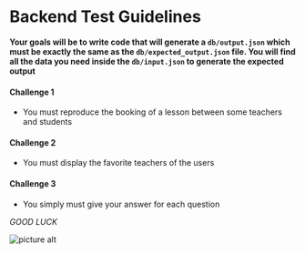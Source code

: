 # Backend Test Guidelines #

**Your goals will be to write code that will generate a `db/output.json` which must be exactly the same as the `db/expected_output.json` file. You will find all the data you need inside the `db/input.json` to generate the expected output**

#### Challenge 1 ####

- You must reproduce the booking of a lesson between some teachers and students

#### Challenge 2 ####

- You must display the favorite teachers of the users

#### Challenge 3 ####

- You simply must give your answer for each question

_GOOD LUCK_

![picture alt](https://media.giphy.com/media/RyXVu4ZW454IM/giphy.gif)
